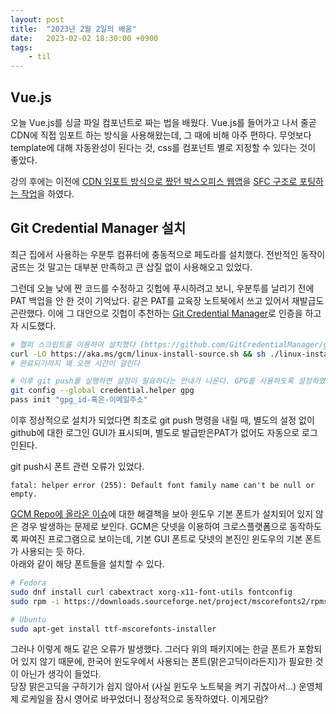 ```yaml
---
layout: post
title:  "2023년 2월 2일의 배움"
date:   2023-02-02 18:30:00 +0900
tags:
    - til
---
```


## Vue.js 

오늘 Vue.js를 싱글 파일 컴포넌트로 짜는 법을 배웠다. Vue.js를 들어가고 나서 줄곧 CDN에 직접 임포트 하는 방식을 사용해왔는데, 그 때에 비해 아주 편하다. 무엇보다 template에 대해 자동완성이 된다는 것, css를 컴포넌트 별로 지정할 수 있다는 것이 좋았다.

강의 후에는 이전에 [CDN 임포트 방식으로 짰던 박스오피스 웹앱](https://github.com/0tak2/KOSAjava/tree/main/Projects-With-JS/vue-boxoffice)을 [SFC 구조로 포팅하는 작업](https://github.com/0tak2/KOSAjava/tree/main/Projects-With-JS/vue-boxoffice-sfc)을 하였다.

## Git Credential Manager 설치

최근 집에서 사용하는 우분투 컴퓨터에 충동적으로 페도라를 설치했다. 전반적인 동작이 굼뜨는 것 말고는 대부분 만족하고 큰 삽질 없이 사용해오고 있었다.

그런데 오늘 낮에 짠 코드를 수정하고 깃헙에 푸시하려고 보니, 우분투를 날리기 전에 PAT 백업을 안 한 것이 기억났다. 같은 PAT를 교육장 노트북에서 쓰고 있어서 재발급도 곤란했다. 이에 그 대안으로 깃헙이 추천하는 [Git Credential Manager](https://github.com/GitCredentialManager/git-credential-manager)로 인증을 하고자 시도했다.

```bash
# 헬퍼 스크립트를 이용하여 설치했다 (https://github.com/GitCredentialManager/git-credential-manager/blob/release/docs/install.md#install-from-source-helper-script)
curl -LO https://aka.ms/gcm/linux-install-source.sh && sh ./linux-install-source.sh && git-credential-manager-core configure
# 완료되기까지 꽤 오랜 시간이 걸린다

# 이후 git push를 실행하면 설정이 필요하다는 안내가 나온다. GPG를 사용하도록 설정하였다.
git config --global credential.helper gpg
pass init "gpg_id-혹은-이메일주소"
```

이후 정상적으로 설치가 되었다면 최초로 git push 명령을 내릴 때, 별도의 설정 없이 github에 대한 로그인 GUI가 표시되며, 별도로 발급받은PAT가 없어도 자동으로 로그인된다.

git push시 폰트 관련 오류가 있었다.

```
fatal: helper error (255): Default font family name can't be null or empty.
```

[GCM Repo에 올라온 이슈](https://github.com/GitCredentialManager/git-credential-manager/issues/899)에 대한 해결책을 보아 윈도우 기본 폰트가 설치되어 있지 않은 경우 발생하는 문제로 보인다. GCM은 닷넷을 이용하여 크로스플랫폼으로 동작하도록 짜여진 프로그램으로 보이는데, 기본 GUI 폰트로 닷넷의 본진인 윈도우의 기본 폰트가 사용되는 듯 하다.  
아래와 같이 해당 폰트들을 설치할 수 있다.

```bash
# Fedora
sudo dnf install curl cabextract xorg-x11-font-utils fontconfig
sudo rpm -i https://downloads.sourceforge.net/project/mscorefonts2/rpms/msttcore-fonts-installer-2.6-1.noarch.rpm

# Ubuntu
sudo apt-get install ttf-mscorefonts-installer
```

그러나 이렇게 해도 같은 오류가 발생했다. 그러다 위의 패키지에는 한글 폰트가 포함되어 있지 않기 때문에, 한국어 윈도우에서 사용되는 폰트(맑은고딕이라든지)가 필요한 것이 아닌가 생각이 들었다.  
당장 맑은고딕을 구하기가 쉽지 않아서 (사실 윈도우 노트북을 켜기 귀찮아서...) 운영체제 로케일을 잠시 영어로 바꾸었더니 정상적으로 동작하였다. 이게모람?
